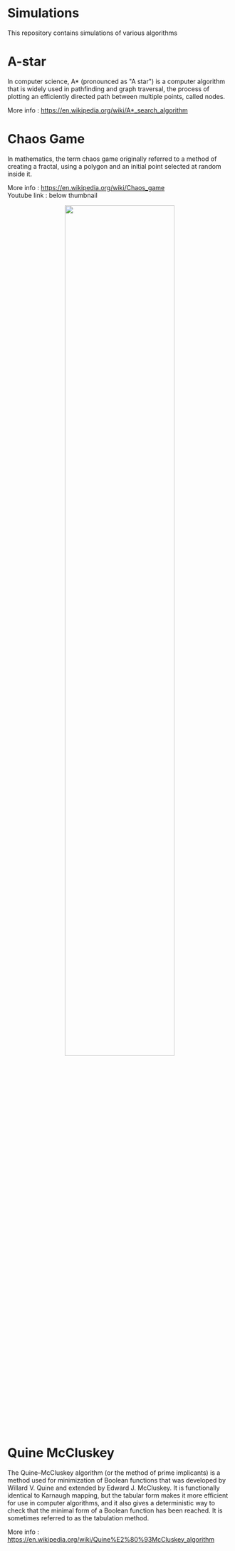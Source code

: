 # Simulations
This repository contains simulations of various algorithms 

# A-star 
In computer science, A* (pronounced as "A star") is a computer algorithm that is widely used in pathfinding and graph traversal, the process of plotting an efficiently directed path between multiple points, called nodes.

More info : https://en.wikipedia.org/wiki/A*_search_algorithm

# Chaos Game
In mathematics, the term chaos game originally referred to a method of creating a fractal, using a polygon and an initial point selected at random inside it. 

More info :  https://en.wikipedia.org/wiki/Chaos_game <br>
Youtube link : below thumbnail
<p align="center">
  <a href="https://www.youtube.com/watch?v=xAdveCc689k"><img width="70%" height ="70%" src="https://user-images.githubusercontent.com/8913742/34451221-ee1d669e-ed45-11e7-889c-2ad55e50fb0b.png"></a>
  <br><br>
  
</p>

# Quine McCluskey

The Quine–McCluskey algorithm (or the method of prime implicants) is a method used for minimization of Boolean functions that was developed by Willard V. Quine and extended by Edward J. McCluskey. It is functionally identical to Karnaugh mapping, but the tabular form makes it more efficient for use in computer algorithms, and it also gives a deterministic way to check that the minimal form of a Boolean function has been reached. It is sometimes referred to as the tabulation method.

More info : https://en.wikipedia.org/wiki/Quine%E2%80%93McCluskey_algorithm
